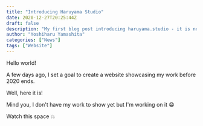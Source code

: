 ```yaml
---
title: "Introducing Haruyama Studio"
date: 2020-12-27T20:25:44Z
draft: false
description: "My first blog post introducing haruyama.studio - it is now up and running!"
author: "Yoshiharu Yamashita"
categories: ["News"]
tags: ["Website"]
---
```


Hello world!

A few days ago, I set a goal to create a website showcasing my work before 2020 ends.

Well, here it is!

Mind you, I don't have my work to show yet but I'm working on it :grin:

Watch this space :boom:
